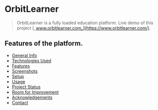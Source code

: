 # OrbitLearner
> OrbitLearner is a fully loaded education platform.
> Live demo of this project [_www.orbitlearner.com_](https://www.orbitlearner.com/).
## Features of the platform.
* [General Info](#general-information)
* [Technologies Used](#technologies-used)
* [Features](#features)
* [Screenshots](#screenshots)
* [Setup](#setup)
* [Usage](#usage)
* [Project Status](#project-status)
* [Room for Improvement](#room-for-improvement)
* [Acknowledgements](#acknowledgements)
* [Contact](#contact)
